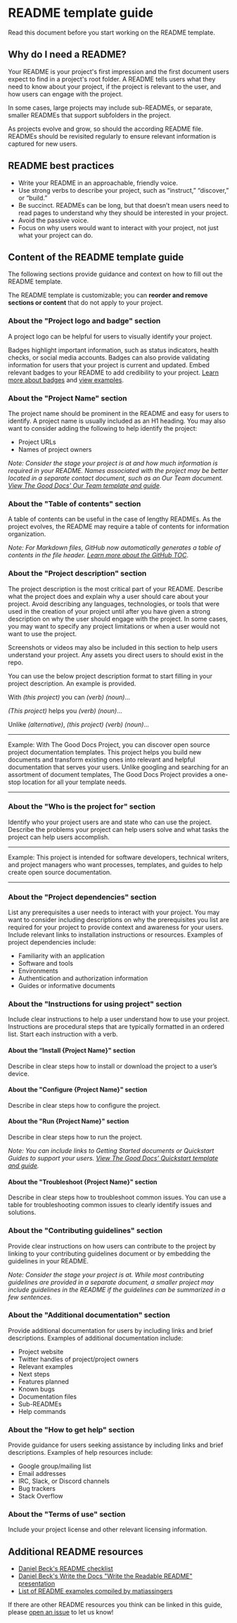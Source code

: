 # README template guide
Read this document before you start working on the README template.

## Why do I need a README?
Your README is your project's first impression and the first document users expect to find in a project's root folder. A README tells users what they need to know about your project, if the project is relevant to the user, and how users can engage with the project.

In some cases, large projects may include sub-READMEs, or separate, smaller READMEs that support subfolders in the project.

As projects evolve and grow, so should the according README file. READMEs should be revisited regularly to ensure relevant information is captured for new users.


## README best practices
* Write your README in an approachable, friendly voice.
* Use strong verbs to describe your project, such as “instruct,” “discover,” or “build.”
* Be succinct. READMEs can be long, but that doesn’t mean users need to read pages to understand why they should be interested in your project. 
* Avoid the passive voice.
* Focus on why users would want to interact with your project, not just what your project can do.


## Content of the README template guide
The following sections provide guidance and context on how to fill out the README template.

The README template is customizable; you can **reorder and remove sections or content** that do not apply to your project.


### About the "Project logo and badge" section
A project logo can be helpful for users to visually identify your project.

Badges highlight important information, such as status indicators, health checks, or social media accounts. Badges can also provide validating information for users that your project is current and updated. Embed relevant badges to your README to add credibility to your project. [Learn more about badges](https://github.com/badges/shields) and [view examples](https://github.com/dwyl/repo-badges).


### About the "Project Name" section
The project name should be prominent in the README and easy for users to identify. A project name is usually included as an H1 heading. You may also want to consider adding the following to help identify the project:

* Project URLs
* Names of project owners

_Note: Consider the stage your project is at and how much information is required in your README. Names associated with the project may be better located in a separate contact document, such as an Our Team document. [View The Good Docs' Our Team template and guide](https://gitlab.com/tgdp/templates/-/tree/main/our-team)_.


### About the "Table of contents" section
A table of contents can be useful in the case of lengthy READMEs. As the project evolves, the README may require a table of contents for information organization.

_Note: For Markdown files, GitHub now automatically generates a table of contents in the file header. [Learn more about the GitHub TOC](https://github.blog/changelog/2021-04-13-table-of-contents-support-in-markdown-files/)_.


### About the "Project description" section
The project description is the most critical part of your README. Describe what the project does and explain why a user should care about your project. Avoid describing any languages, technologies, or tools that were used in the creation of your project until after you have given a strong description on why the user should engage with the project. In some cases, you may want to specify any project limitations or when a user would not want to use the project. 

Screenshots or videos may also be included in this section to help users understand your project. Any assets you direct users to should exist in the repo.

You can use the below project description format to start filling in your project description. An example is provided.

With _(this project)_ you can _(verb)_ _(noun)_...

_(This project)_ helps you _(verb)_ _(noun)_...

Unlike _(alternative)_, _(this project)_ _(verb)_ _(noun)_...

---

Example: With The Good Docs Project, you can discover open source project documentation templates. This project helps you build new documents and transform existing ones into relevant and helpful documentation that serves your users. Unlike googling and searching for an assortment of document templates, The Good Docs Project provides a one-stop location for all your template needs.

---


### About the "Who is the project for" section
Identify who your project users are and state who can use the project. Describe the problems your project can help users solve and what tasks the project can help users accomplish.

---

Example: This project is intended for software developers, technical writers, and project managers who want processes, templates, and guides to help create open source documentation.

---


### About the "Project dependencies" section
List any prerequisites a user needs to interact with your project. You may want to consider including descriptions on why the prerequisites you list are required for your project to provide context and awareness for your users. Include relevant links to installation instructions or resources. Examples of project dependencies include: 
* Familiarity with an application
* Software and tools 
* Environments 
* Authentication and authorization information
* Guides or informative documents


### About the "Instructions for using project" section
Include clear instructions to help a user understand how to use your project. Instructions are procedural steps that are typically formatted in an ordered list. Start each instruction with a verb.


#### About the “Install {Project Name}" section
Describe in clear steps how to install or download the project to a user’s device. 


#### About the "Configure {Project Name}" section
Describe in clear steps how to configure the project.


#### About the "Run {Project Name}" section
Describe in clear steps how to run the project.

_Note: You can include links to Getting Started documents or Quickstart Guides to support your users. [View The Good Docs’ Quickstart template and guide](https://gitlab.com/tgdp/templates/-/tree/main/quickstarts)._


#### About the "Troubleshoot {Project Name}" section
Describe in clear steps how to troubleshoot common issues. You can use a table for troubleshooting common issues to clearly identify issues and solutions.


### About the "Contributing guidelines" section
Provide clear instructions on how users can contribute to the project by linking to your contributing guidelines document or by embedding the guidelines in your README.

_Note: Consider the stage your project is at. While most contributing guidelines are provided in a separate document, a smaller project may include guidelines in the README if the guidelines can be summarized in a few sentences._


### About the "Additional documentation" section
Provide additional documentation for users by including links and brief descriptions. Examples of additional documentation include:
* Project website
* Twitter handles of project/project owners
* Relevant examples
* Next steps
* Features planned
* Known bugs
* Documentation files
* Sub-READMEs
* Help commands


### About the "How to get help" section
Provide guidance for users seeking assistance by including links and brief descriptions. Examples of help resources include:
* Google group/mailing list
* Email addresses
* IRC, Slack, or Discord channels
* Bug trackers
* Stack Overflow


### About the "Terms of use" section
Include your project license and other relevant licensing information.


## Additional README resources
* [Daniel Beck's README checklist](https://github.com/ddbeck/readme-checklist/blob/main/checklist.md)
* [Daniel Beck's Write the Docs "Write the Readable README" presentation](https://www.writethedocs.org/videos/na/2016/write-the-readable-readme-daniel-beck/)
* [List of README examples compiled by matiassingers](https://github.com/matiassingers/awesome-readme)

If there are other README resources you think can be linked in this guide, please [open an issue](https://gitlab.com/tgdp/templates/-/issues) to let us know!
